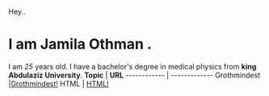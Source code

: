 Hey.. 
# I am Jamila Othman .
 I am *25* years old.
 I have a bachelor's degree in medical physics from **king Abdulaziz University**.
**Topic** | **URL**
------------ | -------------
Grothmindest    |[Grothmindest!](https://github.com/JamilaOthman/reading-notes/blob/main/growthmindst.md)
HTML           | [HTML!](https://github.com/JamilaOthman/reading-notes/blob/main/HTML.md)